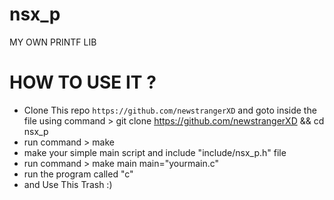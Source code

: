 # nsx_p
MY OWN PRINTF LIB 
# HOW TO USE IT ?
- Clone This repo `https://github.com/newstrangerXD` and goto inside the file using command > git clone https://github.com/newstrangerXD && cd nsx_p
- run command > make
- make your simple main script and include "include/nsx_p.h" file
- run command > make main main="yourmain.c"
- run the program called "c"
- and Use This Trash :)
